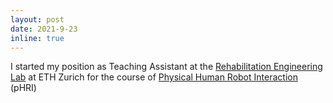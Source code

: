 ```yaml
---
layout: post
date: 2021-9-23
inline: true
---
```


I started my position as Teaching Assistant at the <a href="https://relab.ethz.ch/">Rehabilitation Engineering Lab</a> at ETH Zurich for the course of <a href="https://relab.ethz.ch/education/courses/phri.html/">Physical Human Robot Interaction</a> (pHRI)
